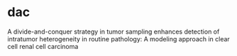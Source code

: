 # dac
A divide-and-conquer strategy in tumor sampling enhances detection of intratumor heterogeneity in routine pathology: A modeling approach in clear cell renal cell carcinoma
